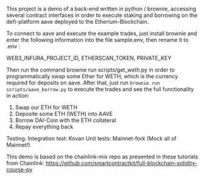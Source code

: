 This project is a demo of a back-end written in python / brownie, accessing several contract interfaces in order to execute staking and borrowing on the defi-platform aave deployed to the Etherium-Blockchain. 

To connect to aave and execute the example trades, just install brownie and enter the following information into the file sample.env, then rename it to .env :

WEB3_INFURA_PROJECT_ID, ETHERSCAN_TOKEN, PRIVATE_KEY

Then run the command brownie run scripts/get_weth.py in order to programmatically swap some Ether for WETH, which is the currency required for deposits on aave. After that, just run ```brownie run scripts/aave_borrow.py``` to execute the trades and see the full functionality in action:

1. Swap our ETH for WETH
2. Deposite some ETH (WETH) into AAVE
3. Borrow DAI-Coin with the ETH collateral
4. Repay everything back

Testing:
Integration test: Kovan
Unit tests: Mainnet-fork (Mock all of Mainnet!)

This demo is based on the chainlink-mix repo as presented in these tutorials from Chainlink: https://github.com/smartcontractkit/full-blockchain-solidity-course-py
